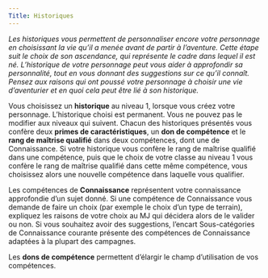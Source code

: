 ```yaml
---
Title: Historiques
---
```

<em>Les historiques vous permettent de personnaliser encore votre personnage en choisissant la vie qu’il a menée avant de partir à l’aventure. Cette étape suit le choix de son ascendance, qui représente le cadre dans lequel il est né. L’historique de votre personnage peut vous aider à approfondir sa personnalité, tout en vous donnant des suggestions sur ce qu’il connaît. Pensez aux raisons qui ont poussé votre personnage à choisir une vie d’aventurier et en quoi cela peut être lié à son historique.</em>

Vous choisissez un **historique** au niveau 1, lorsque vous créez votre personnage. L’historique choisi est permanent. Vous ne pouvez pas le modifier aux niveaux qui suivent. Chacun des historiques présentés vous confère deux **primes de caractéristiques**, un **don de compétence** et le **rang de maîtrise qualifié** dans deux compétences, dont une de Connaissance. Si votre historique vous confère le rang de maîtrise qualifié dans une compétence, puis que le choix de votre classe au niveau 1 vous confère le rang de maîtrise qualifié dans cette même compétence, vous choisissez alors une nouvelle compétence dans laquelle vous qualifier.

Les compétences de **Connaissance** représentent votre connaissance approfondie d’un sujet donné. Si une compétence de Connaissance vous demande de faire un choix (par exemple le choix d’un type de terrain), expliquez les raisons de votre choix au MJ qui décidera alors de le valider ou non. Si vous souhaitez avoir des suggestions, l’encart Sous-catégories de Connaissance courante présente des compétences de Connaissance adaptées à la plupart des campagnes.

Les **dons de compétence** permettent d’élargir le champ d’utilisation de vos compétences.